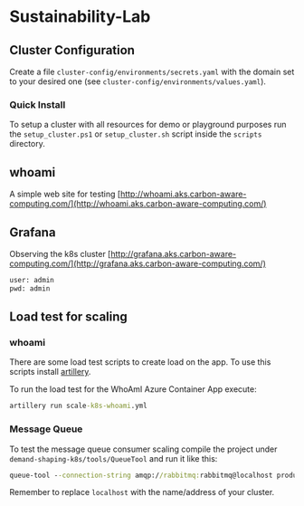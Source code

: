 # Sustainability-Lab

## Cluster Configuration

Create a file `cluster-config/environments/secrets.yaml` with the domain set to your desired one (see `cluster-config/environments/values.yaml`).

### Quick Install

To setup a cluster with all resources for demo or playground purposes run the `setup_cluster.ps1` or `setup_cluster.sh` script inside the `scripts` directory.

## whoami

A simple web site for testing [http://whoami.aks.carbon-aware-computing.com/](http://whoami.aks.carbon-aware-computing.com/)

## Grafana

Observing the k8s cluster [http://grafana.aks.carbon-aware-computing.com/](http://grafana.aks.carbon-aware-computing.com/)

``` cmd
user: admin
pwd: admin
```

## Load test for scaling

### whoami

There are some load test scripts to create load on the app. To use this scripts install [artillery](https://www.artillery.io/).

To run the load test for the WhoAmI Azure Container App execute:

``` cmd
artillery run scale-k8s-whoami.yml
```

### Message Queue

To test the message queue consumer scaling compile the project under `demand-shaping-k8s/tools/QueueTool` and run it like this:

``` cmd
queue-tool --connection-string amqp://rabbitmq:rabbitmq@localhost produce --message-count 100
```

Remember to replace `localhost` with the name/address of your cluster.
